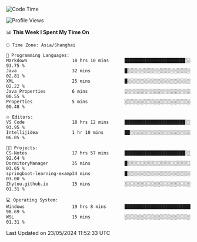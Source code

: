 <!--START_SECTION:waka-->
![Code Time](http://img.shields.io/badge/Code%20Time-1%2C711%20hrs%2045%20mins-blue)

![Profile Views](http://img.shields.io/badge/Profile%20Views-1-blue)

📊 **This Week I Spent My Time On** 

```text
🕑︎ Time Zone: Asia/Shanghai

💬 Programming Languages: 
Markdown                 18 hrs 10 mins      ███████████████████████░░   93.75 % 
Java                     32 mins             █░░░░░░░░░░░░░░░░░░░░░░░░   02.81 % 
XML                      25 mins             █░░░░░░░░░░░░░░░░░░░░░░░░   02.22 % 
Java Properties          6 mins              ░░░░░░░░░░░░░░░░░░░░░░░░░   00.55 % 
Properties               5 mins              ░░░░░░░░░░░░░░░░░░░░░░░░░   00.48 % 

🔥 Editors: 
VS Code                  18 hrs 12 mins      ███████████████████████░░   93.95 % 
Intellijidea             1 hr 10 mins        ██░░░░░░░░░░░░░░░░░░░░░░░   06.05 % 

🐱‍💻 Projects: 
CS-Notes                 17 hrs 57 mins      ███████████████████████░░   92.64 % 
DormitoryManager         35 mins             █░░░░░░░░░░░░░░░░░░░░░░░░   03.05 % 
springboot-learning-examp34 mins             █░░░░░░░░░░░░░░░░░░░░░░░░   03.00 % 
Zhytou.github.io         15 mins             ░░░░░░░░░░░░░░░░░░░░░░░░░   01.31 % 

💻 Operating System: 
Windows                  19 hrs 8 mins       █████████████████████████   98.69 % 
WSL                      15 mins             ░░░░░░░░░░░░░░░░░░░░░░░░░   01.31 % 
```


 Last Updated on 23/05/2024 11:52:33 UTC
<!--END_SECTION:waka-->